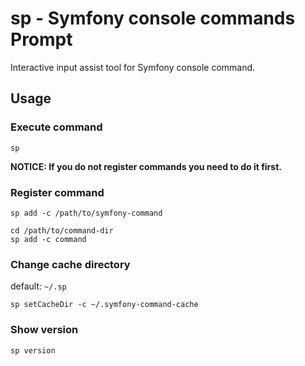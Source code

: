 # sp - Symfony console commands Prompt

Interactive input assist tool for Symfony console command.

## Usage

### Execute command

```
sp
```

**NOTICE: If you do not register commands you need to do it first.**

### Register command

```
sp add -c /path/to/symfony-command

cd /path/to/command-dir
sp add -c command
```

### Change cache directory

default: `~/.sp`

```
sp setCacheDir -c ~/.symfony-command-cache
```

### Show version

```
sp version
```
